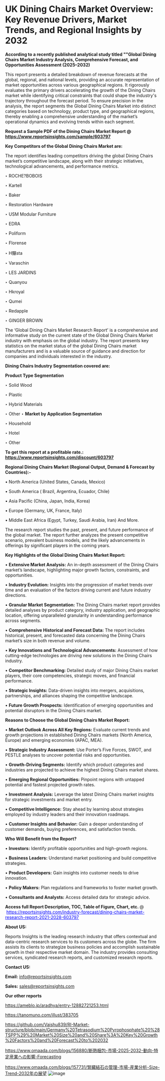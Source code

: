 # UK Dining Chairs Market Overview: Key Revenue Drivers, Market Trends, and Regional Insights by 2032

<strong>According to a recently published analytical study titled ""Global Dining Chairs Market Industry Analysis, Comprehensive Forecast, and Opportunities Assessment (2025–2032)</strong>

This report presents a detailed breakdown of revenue forecasts at the global, regional, and national levels, providing an accurate representation of market opportunities across various geographical regions. It rigorously evaluates the primary drivers accelerating the growth of the Dining Chairs market while identifying critical constraints that could shape the industry's trajectory throughout the forecast period. To ensure precision in the analysis, the report segments the Global Dining Chairs Market into distinct categories based on technology, product type, and geographical regions, thereby enabling a comprehensive understanding of the market’s operational dynamics and evolving trends within each segment.

<strong>Request a Sample PDF of the Dining Chairs Market Report </strong><strong>@<a href=https://www.reportsinsights.com/sample/603797 style=color:#0000ff;> https://www.reportsinsights.com/sample/603797</a></strong></font>

<strong>Key Competitors of the Global Dining Chairs Market are:</strong>

The report identifies leading competitors driving the global Dining Chairs market’s competitive landscape, along with their strategic initiatives, technological advancements, and performance metrics.

‣ ROCHE?BOBOIS

‣ Kartell

‣ Baker

‣ Restoration Hardware

‣ USM Modular Furniture

‣ EDRA

‣ Poliform

‣ Florense

‣ H黮sta

‣ Varaschin

‣ LES JARDINS

‣ Quanyou

‣ Hkroyal

‣ Qumei

‣ Redapple

‣ GINGER BROWN

The ‘Global Dining Chairs Market Research Report’ is a comprehensive and informative study on the current state of the Global Dining Chairs Market industry with emphasis on the global industry. The report presents key statistics on the market status of the global Dining Chairs market manufacturers and is a valuable source of guidance and direction for companies and individuals interested in the industry.

<strong>Dining Chairs Industry Segmentation covered are:</strong>

<strong>Product Type Segmentation</strong>

‣ Solid Wood

‣ Plastic

‣ Hybrid Materials

‣ Other
‣ 
<strong>Market by Application Segmentation</strong>

‣ Household

‣ Hotel

‣ Other

<strong>To get this report at a profitable rate.: <a href=https://www.reportsinsights.com/discount/603797 style=color:#0000ff;>https://www.reportsinsights.com/discount/603797</a></strong></font>

<strong>Regional Dining Chairs Market (Regional Output, Demand &amp; Forecast by Countries):-</strong>

• North America (United States, Canada, Mexico)

• South America ( Brazil, Argentina, Ecuador, Chile)

• Asia Pacific (China, Japan, India, Korea)

• Europe (Germany, UK, France, Italy)

• Middle East Africa (Egypt, Turkey, Saudi Arabia, Iran) And More.

The research report studies the past, present, and future performance of the global market. The report further analyzes the present competitive scenario, prevalent business models, and the likely advancements in offerings by significant players in the coming years.

<strong>Key Highlights of the Global Dining Chairs Market Report:</strong>

• <strong>Extensive Market Analysis:</strong> An in-depth assessment of the Dining Chairs market’s landscape, highlighting major growth factors, constraints, and opportunities.

• <strong>Industry Evolution:</strong> Insights into the progression of market trends over time and an evaluation of the factors driving current and future industry directions.

• <strong>Granular Market Segmentation:</strong> The Dining Chairs market report provides detailed analyses by product category, industry application, and geographic location, offering unparalleled granularity in understanding performance across segments.

• <strong>Comprehensive Historical and Forecast Data:</strong> The report includes historical, present, and forecasted data concerning the Dining Chairs market’s size in both revenue and volume.

• <strong>Key Innovations and Technological Advancements:</strong> Assessment of how cutting-edge technologies are driving new solutions in the Dining Chairs industry.

• <strong>Competitor Benchmarking:</strong> Detailed study of major Dining Chairs market players, their core competencies, strategic moves, and financial performance.

• <strong>Strategic Insights:</strong> Data-driven insights into mergers, acquisitions, partnerships, and alliances shaping the competitive landscape.

• <strong>Future Growth Prospects:</strong> Identification of emerging opportunities and potential disruptors in the Dining Chairs market.

<strong>Reasons to Choose the Global Dining Chairs Market Report:</strong>

• <strong>Market Outlook Across All Key Regions:</strong> Evaluate current trends and growth projections in established Dining Chairs markets (North America, Europe) and emerging economies (APAC, MEA).

• <strong>Strategic Industry Assessment:</strong> Use Porter’s Five Forces, SWOT, and PESTLE analyses to uncover potential risks and opportunities.

• <strong>Growth-Driving Segments:</strong> Identify which product categories and industries are projected to achieve the highest Dining Chairs market shares.

• <strong>Emerging Regional Opportunities:</strong> Pinpoint regions with untapped potential and fastest projected growth rates.

• <strong>Investment Analysis:</strong> Leverage the latest Dining Chairs market insights for strategic investments and market entry.

• <strong>Competitive Intelligence:</strong> Stay ahead by learning about strategies employed by industry leaders and their innovation roadmaps.

• <strong>Customer Insights and Behavior:</strong> Gain a deeper understanding of customer demands, buying preferences, and satisfaction trends.

<strong>Who Will Benefit from the Report?</strong>

• <strong>Investors:</strong> Identify profitable opportunities and high-growth regions.

• <strong>Business Leaders:</strong> Understand market positioning and build competitive strategies.

• <strong>Product Developers:</strong> Gain insights into customer needs to drive innovation.

• <strong>Policy Makers:</strong> Plan regulations and frameworks to foster market growth.

• <strong>Consultants and Analysts:</strong> Access detailed data for strategic advice.
</ul>
<strong>Access full Report Description, TOC, Table of Figure, Chart, etc. </strong>@  <a href=https://reportsinsights.com/industry-forecast/dining-chairs-market-research-report-2021-2028-603797 style=color:#0000ff;>https://reportsinsights.com/industry-forecast/dining-chairs-market-research-report-2021-2028-603797</a></font>

<strong><strong>About US</strong>:</strong>

Reports Insights is the leading research industry that offers contextual and data-centric research services to its customers across the globe. The firm assists its clients to strategize business policies and accomplish sustainable growth in their respective market domain. The industry provides consulting services, syndicated research reports, and customized research reports.

<strong>Contact US:</strong>

<p class=""""><b>Email:</b> <a href=mailto:info@reportsinsights.com>info@reportsinsights.com</a></p>
<p class=""""><b>Sales:</b> <a href=mailto:sales@reportsinsights.com>sales@reportsinsights.com</a></p>

<strong>Our other reports</strong>

<a href=https://ameblo.jp/aradhya/entry-12882721253.html>https://ameblo.jp/aradhya/entry-12882721253.html</a>

<a href=https://tanomuno.com/illust/383705>https://tanomuno.com/illust/383705</a>

<a href=https://github.com/Vaishu839/RI-Market-structure/blob/main/Germany%20Tetrasodium%20Pyrophosphate%20%28TSPP%29%20Market%20Size%20and%20Share%3A%20Key%20Growth%20Factors%20and%20Forecast%20to%202032>https://github.com/Vaishu839/RI-Market-structure/blob/main/Germany%20Tetrasodium%20Pyrophosphate%20%28TSPP%29%20Market%20Size%20and%20Share%3A%20Key%20Growth%20Factors%20and%20Forecast%20to%202032</a>

<a href=https://www.omaada.com/blogs/156880/断熱梱包-市場-2025-2032-動向-特定産業への影響-Forecasting>https://www.omaada.com/blogs/156880/断熱梱包-市場-2025-2032-動向-特定産業への影響-Forecasting</a>

<a href=https://www.omaada.com/blogs/157731/腎臓結石の管理-市場-産業分析-Size-Trend-2032年の展望>https://www.omaada.com/blogs/157731/腎臓結石の管理-市場-産業分析-Size-Trend-2032年の展望</a>
![image](https://github.com/user-attachments/assets/29a39480-a603-4a0a-a2f7-df98f31f00e4)
